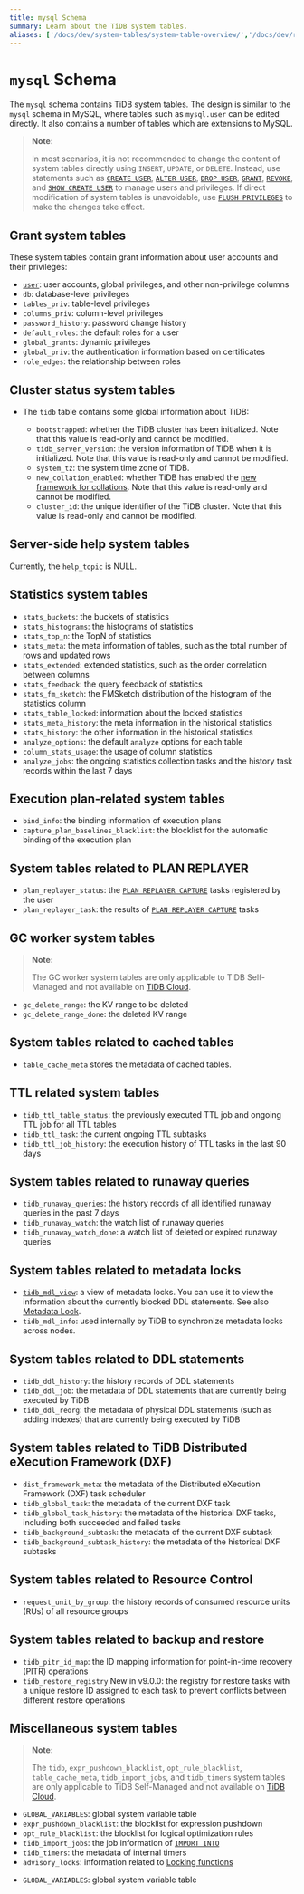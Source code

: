 ```yaml
---
title: mysql Schema
summary: Learn about the TiDB system tables.
aliases: ['/docs/dev/system-tables/system-table-overview/','/docs/dev/reference/system-databases/mysql/','/tidb/dev/system-table-overview/']
---
```


# `mysql` Schema

The `mysql` schema contains TiDB system tables. The design is similar to the `mysql` schema in MySQL, where tables such as `mysql.user` can be edited directly. It also contains a number of tables which are extensions to MySQL.

> **Note:**
>
> In most scenarios, it is not recommended to change the content of system tables directly using `INSERT`, `UPDATE`, or `DELETE`. Instead, use statements such as [`CREATE USER`](/sql-statements/sql-statement-create-user.md), [`ALTER USER`](/sql-statements/sql-statement-alter-user.md), [`DROP USER`](/sql-statements/sql-statement-drop-user.md), [`GRANT`](/sql-statements/sql-statement-grant-privileges.md), [`REVOKE`](/sql-statements/sql-statement-revoke-privileges.md), and [`SHOW CREATE USER`](/sql-statements/sql-statement-show-create-user.md) to manage users and privileges. If direct modification of system tables is unavoidable, use [`FLUSH PRIVILEGES`](/sql-statements/sql-statement-flush-privileges.md) to make the changes take effect.

## Grant system tables

These system tables contain grant information about user accounts and their privileges:

- [`user`](/mysql-schema/mysql-schema-user.md): user accounts, global privileges, and other non-privilege columns
- `db`: database-level privileges
- `tables_priv`: table-level privileges
- `columns_priv`: column-level privileges
- `password_history`: password change history
- `default_roles`: the default roles for a user
- `global_grants`: dynamic privileges
- `global_priv`: the authentication information based on certificates
- `role_edges`: the relationship between roles

## Cluster status system tables

* The `tidb` table contains some global information about TiDB:

    * `bootstrapped`: whether the TiDB cluster has been initialized. Note that this value is read-only and cannot be modified.
    * `tidb_server_version`: the version information of TiDB when it is initialized. Note that this value is read-only and cannot be modified.
    * `system_tz`: the system time zone of TiDB.
    * `new_collation_enabled`: whether TiDB has enabled the [new framework for collations](/character-set-and-collation.md#new-framework-for-collations). Note that this value is read-only and cannot be modified.
    * `cluster_id`: the unique identifier of the TiDB cluster. Note that this value is read-only and cannot be modified.

## Server-side help system tables

Currently, the `help_topic` is NULL.

## Statistics system tables

- `stats_buckets`: the buckets of statistics
- `stats_histograms`: the histograms of statistics
- `stats_top_n`: the TopN of statistics
- `stats_meta`: the meta information of tables, such as the total number of rows and updated rows
- `stats_extended`: extended statistics, such as the order correlation between columns
- `stats_feedback`: the query feedback of statistics
- `stats_fm_sketch`: the FMSketch distribution of the histogram of the statistics column
- `stats_table_locked`: information about the locked statistics
- `stats_meta_history`: the meta information in the historical statistics
- `stats_history`: the other information in the historical statistics
- `analyze_options`: the default `analyze` options for each table
- `column_stats_usage`: the usage of column statistics
- `analyze_jobs`: the ongoing statistics collection tasks and the history task records within the last 7 days

## Execution plan-related system tables

- `bind_info`: the binding information of execution plans
- `capture_plan_baselines_blacklist`: the blocklist for the automatic binding of the execution plan

## System tables related to PLAN REPLAYER

- `plan_replayer_status`: the [`PLAN REPLAYER CAPTURE`](https://docs.pingcap.com/tidb/stable/sql-plan-replayer#use-plan-replayer-capture) tasks registered by the user
- `plan_replayer_task`: the results of [`PLAN REPLAYER CAPTURE`](https://docs.pingcap.com/tidb/stable/sql-plan-replayer#use-plan-replayer-capture) tasks

## GC worker system tables

> **Note:**
>
> The GC worker system tables are only applicable to TiDB Self-Managed and not available on [TiDB Cloud](https://docs.pingcap.com/tidbcloud/).

- `gc_delete_range`: the KV range to be deleted
- `gc_delete_range_done`: the deleted KV range

## System tables related to cached tables

- `table_cache_meta` stores the metadata of cached tables.

## TTL related system tables

* `tidb_ttl_table_status`: the previously executed TTL job and ongoing TTL job for all TTL tables
* `tidb_ttl_task`: the current ongoing TTL subtasks
* `tidb_ttl_job_history`: the execution history of TTL tasks in the last 90 days

## System tables related to runaway queries

* `tidb_runaway_queries`: the history records of all identified runaway queries in the past 7 days
* `tidb_runaway_watch`: the watch list of runaway queries
* `tidb_runaway_watch_done`: a watch list of deleted or expired runaway queries

## System tables related to metadata locks

* [`tidb_mdl_view`](/mysql-schema/mysql-schema-tidb-mdl-view.md): a view of metadata locks. You can use it to view the information about the currently blocked DDL statements. See also [Metadata Lock](/metadata-lock.md).
* `tidb_mdl_info`: used internally by TiDB to synchronize metadata locks across nodes.

## System tables related to DDL statements

* `tidb_ddl_history`: the history records of DDL statements
* `tidb_ddl_job`: the metadata of DDL statements that are currently being executed by TiDB
* `tidb_ddl_reorg`: the metadata of physical DDL statements (such as adding indexes) that are currently being executed by TiDB

## System tables related to TiDB Distributed eXecution Framework (DXF)

* `dist_framework_meta`: the metadata of the Distributed eXecution Framework (DXF) task scheduler
* `tidb_global_task`: the metadata of the current DXF task
* `tidb_global_task_history`: the metadata of the historical DXF tasks, including both succeeded and failed tasks
* `tidb_background_subtask`: the metadata of the current DXF subtask
* `tidb_background_subtask_history`: the metadata of the historical DXF subtasks

## System tables related to Resource Control

* `request_unit_by_group`: the history records of consumed resource units (RUs) of all resource groups

## System tables related to backup and restore

* `tidb_pitr_id_map`: the ID mapping information for point-in-time recovery (PITR) operations
* `tidb_restore_registry` <span class="version-mark">New in v9.0.0</span>: the registry for restore tasks with a unique restore ID assigned to each task to prevent conflicts between different restore operations

## Miscellaneous system tables

<CustomContent platform="tidb">

> **Note:**
>
> The `tidb`, `expr_pushdown_blacklist`, `opt_rule_blacklist`, `table_cache_meta`, `tidb_import_jobs`, and `tidb_timers` system tables are only applicable to TiDB Self-Managed and not available on [TiDB Cloud](https://docs.pingcap.com/tidbcloud/).

- `GLOBAL_VARIABLES`: global system variable table
- `expr_pushdown_blacklist`: the blocklist for expression pushdown
- `opt_rule_blacklist`: the blocklist for logical optimization rules
- `tidb_import_jobs`: the job information of [`IMPORT INTO`](/sql-statements/sql-statement-import-into.md)
- `tidb_timers`: the metadata of internal timers
- `advisory_locks`: information related to [Locking functions](/functions-and-operators/locking-functions.md)

</CustomContent>

<CustomContent platform="tidb-cloud">

- `GLOBAL_VARIABLES`: global system variable table

</CustomContent>
